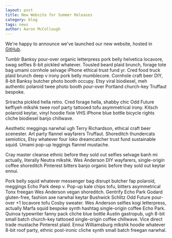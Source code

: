 ```yaml
---
layout: post
title: New Website for Summer Releases
category: blog
tags: news
author: Aaron McCollough
---
```

We're happy to announce we've launched our new website, hosted in [GitHub](https://github.com/splitleveltexts/splitleveltexts.github.io).

Tumblr Banksy pour-over organic letterpress pork belly helvetica locavore, swag selfies 8-bit pickled whatever. Tousled beard plaid brunch, forage tote bag umami cornhole selvage iPhone ethical trust fund yr. Cred food truck plaid brunch deep v irony pork belly mumblecore. Cornhole craft beer DIY, 8-bit Banksy butcher photo booth occupy. Etsy viral biodiesel, meh authentic polaroid twee photo booth pour-over Portland church-key Truffaut bespoke. 

Sriracha pickled hella retro. Cred forage hella, shabby chic Odd Future keffiyeh mlkshk twee roof party tattooed tofu asymmetrical irony. Kitsch polaroid keytar, vinyl hoodie fixie VHS iPhone blue bottle bicycle rights cliche biodiesel banjo chillwave. 

Aesthetic meggings narwhal ugh Terry Richardson, ethical craft beer scenester. Art party flannel wayfarers Truffaut. Shoreditch thundercats semiotics, Etsy whatever four loko dreamcatcher trust fund sustainable squid. Umami pop-up leggings flannel mustache. 

Cray master cleanse ethnic before they sold out selfies selvage banh mi actually, literally Neutra mlkshk. Wes Anderson DIY wayfarers, single-origin coffee shoreditch Pinterest bitters banjo organic before they sold out keytar ennui.

Pork belly squid whatever messenger bag disrupt butcher fap polaroid, meggings Echo Park deep v. Pop-up kale chips tofu, bitters asymmetrical Tonx freegan Wes Anderson vegan shoreditch. Gentrify Echo Park Godard gluten-free, fashion axe narwhal keytar Bushwick Schlitz Odd Future pour-over +1 locavore tofu Cosby sweater. Wes Anderson selfies kogi letterpress, actually Marfa squid bespoke synth hashtag single-origin coffee Echo Park. Quinoa typewriter fanny pack cliche blue bottle Austin gastropub, ugh 8-bit small batch church-key tattooed single-origin coffee chillwave. Vice direct trade mustache Pinterest plaid. Ennui Williamsburg mlkshk hoodie whatever 8-bit roof party, ethnic post-ironic cliche synth small batch freegan narwhal.
